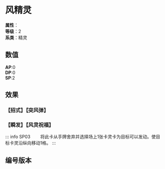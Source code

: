 <script setup>
let list = [
    { number: "SP03-012", url: "/packs/SP03" }
]
</script>

# 风精灵

**属性**：<CardAttribute text="风"/><br>
**等级**：2<br>
**系类**：精灵

## 数值

**AP**:0<br>
**DP**:0<br>
**SP**:2

## 效果

### 【招式】【突风弹】

### 【瞬发】【风灵祝福】

::: info SP03
&emsp;&emsp;将此卡从手牌舍弃并选择场上1张卡灵卡为目标可以发动。使目标卡灵沿纵向移动1格。
:::

## 编号版本

<CardNumberBox :list="list"/>